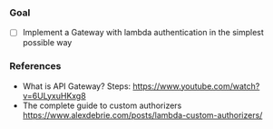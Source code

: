 

### Goal

- [ ] Implement a Gateway with lambda authentication in the simplest possible way


### References
- What is API Gateway? Steps: https://www.youtube.com/watch?v=6ULyxuHKxg8
- The complete guide to custom authorizers https://www.alexdebrie.com/posts/lambda-custom-authorizers/